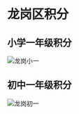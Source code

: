 # 龙岗区积分

## 小学一年级积分

![龙岗小一](https://0071.oss-cn-shenzhen.aliyuncs.com/uPic/2024/1725294302-gBh3tE.jpg)



## 初中一年级积分

![龙岗初一](https://0071.oss-cn-shenzhen.aliyuncs.com/uPic/2024/1725294328-YkQuy9.jpg)
